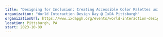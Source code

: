 ```yaml
---
title: "Designing for Inclusion: Creating Accessible Color Palettes using OKLCH"
organization: "World Interaction Design Day @ IxDA Pittsburgh"
organizationUrl: https://www.ixdapgh.org/events/world-interaction-design-day-2023
location: Pittsburgh, PA
start: 2023-10-09
---
```

